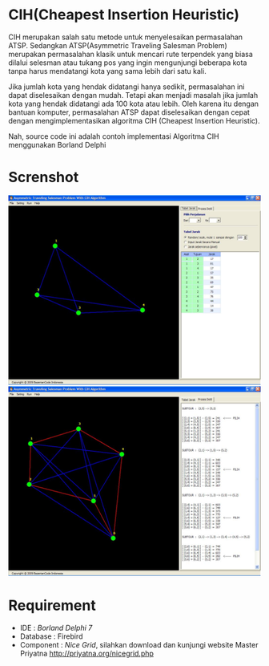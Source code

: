 # CIH(Cheapest Insertion Heuristic)

CIH merupakan salah satu metode untuk menyelesaikan permasalahan ATSP.
Sedangkan ATSP(Asymmetric Traveling Salesman Problem) merupakan permasalahan klasik untuk mencari rute terpendek yang biasa dilalui selesman atau tukang pos yang ingin mengunjungi beberapa kota tanpa harus mendatangi kota yang sama lebih dari satu kali.

Jika jumlah kota yang hendak didatangi hanya sedikit, permasalahan ini dapat diselesaikan dengan mudah. Tetapi akan menjadi masalah jika jumlah kota yang hendak didatangi ada 100 kota atau lebih. Oleh karena itu dengan bantuan komputer, permasalahan ATSP dapat diselesaikan dengan cepat dengan mengimplementasikan algoritma CIH (Cheapest Insertion Heuristic).

Nah, source code ini adalah contoh implementasi Algoritma CIH menggunakan Borland Delphi

# Screnshot
![alt tag](https://github.com/hangga/CIH/blob/master/doc/cih_new.jpg)
![alt tag](https://github.com/hangga/CIH/blob/master/doc/cih_real.jpg)

# Requirement
* IDE       : *Borland Delphi 7*
* Database  : Firebird
* Component : *Nice Grid*, silahkan download dan kunjungi website Master Priyatna http://priyatna.org/nicegrid.php
